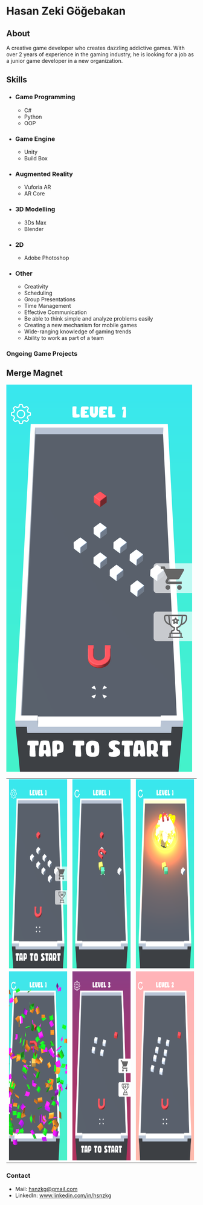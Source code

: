 # Hasan Zeki Göğebakan
## About
A creative game developer who creates dazzling addictive games.
With over 2 years of experience in the gaming industry, he is looking
for a job as a junior game developer in a new organization.
## Skills
- ### Game Programming
  - C#
  - Python
  - OOP
- ### Game Engine
  - Unity
  - Build Box
- ### Augmented Reality
  - Vuforia AR
  - AR Core
- ### 3D Modelling
  - 3Ds Max
  - Blender
- ### 2D
  - Adobe Photoshop
- ### Other
  - Creativity
  - Scheduling
  - Group Presentations
  - Time Management
  - Effective Communication
  - Be able to think simple and analyze problems easily
  - Creating a new mechanism for mobile games
  - Wide-ranging knowledge of gaming trends
  - Ability to work as part of a team
### Ongoing Game Projects
## Merge Magnet
![Image](Projects/MergeMagnet.png)

<table>
<tr><td>
<div align="left"><img src="Projects/MergeMagnet.png"height="500" width="250"></div>
</td><td>
<div align="right"><img src="Projects/MergeMagnet1.png"height="500" width="250"></div>
</td><td>
<div align="right"><img src="Projects/MergeMagnet2.png"height="500" width="250"></div>
</td></tr>
<tr><td>
<div align="left"><img src="Projects/MergeMagnet3.png"height="500" width="250"></div>
</td><td>
<div align="right"><img src="Projects/MergeMagnet4.png"height="500" width="250"></div>
</td><td>
<div align="right"><img src="Projects/MergeMagnet5.png"height="500" width="250"></div>
</td></tr>
</table>

### Contact
- Mail: hsnzkg@gmail.com
- LinkedIn: www.linkedin.com/in/hsnzkg




